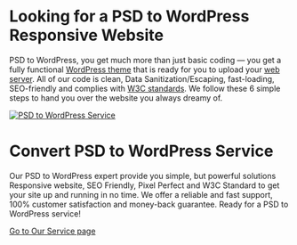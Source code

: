 # Looking for a PSD to WordPress Responsive Website

PSD to WordPress, you get much more than just basic coding — you get a fully functional <a href="https://themepiko.com/" target="_blank" class="t_du">WordPress theme</a> that is ready for you to upload your <a href="https://pikohost.com/" target="_blank" class="t_du">web server</a>. All of our code is clean, Data Sanitization/Escaping, fast-loading, SEO-friendly and complies with <a href="https://www.w3.org/standards/" target="_blank" class="t_du">W3C standards</a>. We follow these 6 simple steps to hand you over the website you always dreamy of.

<a href="https://psdtowpservice.net" target="_blank"><img src="https://psdtowpservice.net/wp-content/uploads/2020/01/psdtowpservice.jpg" alt="PSD to WordPress Service"/></a>

# Convert PSD to WordPress Service

Our PSD to WordPress expert provide you simple, but powerful solutions Responsive website, SEO Friendly, Pixel Perfect and W3C Standard to get your site up and running in no time. We offer a reliable and fast support, 100% customer satisfaction and money-back guarantee. Ready for a PSD to WordPress service!

<a href="https://psdtowpservice.net" target="_blank">Go to Our Service page</a>
